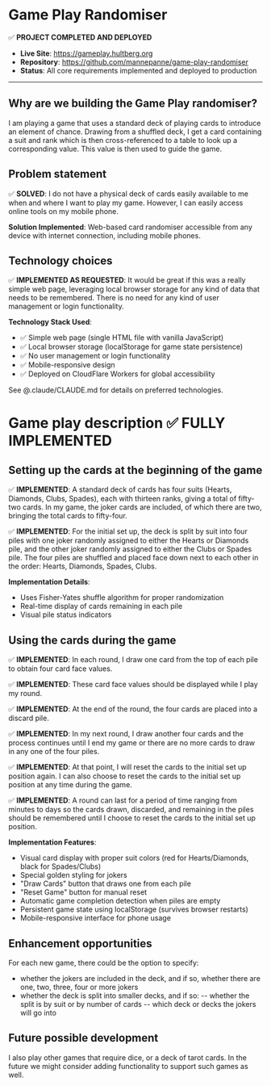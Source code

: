# Game Play Randomiser

✅ **PROJECT COMPLETED AND DEPLOYED**
- **Live Site**: https://gameplay.hultberg.org
- **Repository**: https://github.com/mannepanne/game-play-randomiser
- **Status**: All core requirements implemented and deployed to production

---

## Why are we building the Game Play randomiser?

I am playing a game that uses a standard deck of playing cards to introduce an element of chance. Drawing from a shuffled deck, I get a card containing a suit and rank which is then cross-referenced to a table to look up a corresponding value. This value is then used to guide the game.

## Problem statement

✅ **SOLVED**: I do not have a physical deck of cards easily available to me when and where I want to play my game. However, I can easily access online tools on my mobile phone.

**Solution Implemented**: Web-based card randomiser accessible from any device with internet connection, including mobile phones.

## Technology choices

✅ **IMPLEMENTED AS REQUESTED**: It would be great if this was a really simple web page, leveraging local browser storage for any kind of data that needs to be remembered. There is no need for any kind of user management or login functionality.

**Technology Stack Used**:
- ✅ Simple web page (single HTML file with vanilla JavaScript)
- ✅ Local browser storage (localStorage for game state persistence)
- ✅ No user management or login functionality
- ✅ Mobile-responsive design
- ✅ Deployed on CloudFlare Workers for global accessibility

See @.claude/CLAUDE.md for details on preferred technologies.

# Game play description ✅ FULLY IMPLEMENTED

## Setting up the cards at the beginning of the game

✅ **IMPLEMENTED**: A standard deck of cards has four suits (Hearts, Diamonds, Clubs, Spades), each with thirteen ranks, giving a total of fifty-two cards. In my game, the joker cards are included, of which there are two, bringing the total cards to fifty-four.

✅ **IMPLEMENTED**: For the initial set up, the deck is split by suit into four piles with one joker randomly assigned to either the Hearts or Diamonds pile, and the other joker randomly assigned to either the Clubs or Spades pile. The four piles are shuffled and placed face down next to each other in the order: Hearts, Diamonds, Spades, Clubs.

**Implementation Details**:
- Uses Fisher-Yates shuffle algorithm for proper randomization
- Real-time display of cards remaining in each pile
- Visual pile status indicators

## Using the cards during the game

✅ **IMPLEMENTED**: In each round, I draw one card from the top of each pile to obtain four card face values.

✅ **IMPLEMENTED**: These card face values should be displayed while I play my round.

✅ **IMPLEMENTED**: At the end of the round, the four cards are placed into a discard pile.

✅ **IMPLEMENTED**: In my next round, I draw another four cards and the process continues until I end my game or there are no more cards to draw in any one of the four piles.

✅ **IMPLEMENTED**: At that point, I will reset the cards to the initial set up position again. I can also choose to reset the cards to the initial set up position at any time during the game.

✅ **IMPLEMENTED**: A round can last for a period of time ranging from minutes to days so the cards drawn, discarded, and remaining in the piles should be remembered until I choose to reset the cards to the initial set up position.

**Implementation Features**:
- Visual card display with proper suit colors (red for Hearts/Diamonds, black for Spades/Clubs)
- Special golden styling for jokers
- "Draw Cards" button that draws one from each pile
- "Reset Game" button for manual reset
- Automatic game completion detection when piles are empty
- Persistent game state using localStorage (survives browser restarts)
- Mobile-responsive interface for phone usage

## Enhancement opportunities

For each new game, there could be the option to specify:

- whether the jokers are included in the deck, and if so, whether there are one, two, three, four or more jokers
- whether the deck is split into smaller decks, and if so:
-- whether the split is by suit or by number of cards
-- which deck or decks the jokers will go into

## Future possible development

I also play other games that require dice, or a deck of tarot cards. In the future we might consider adding functionality to support such games as well.
